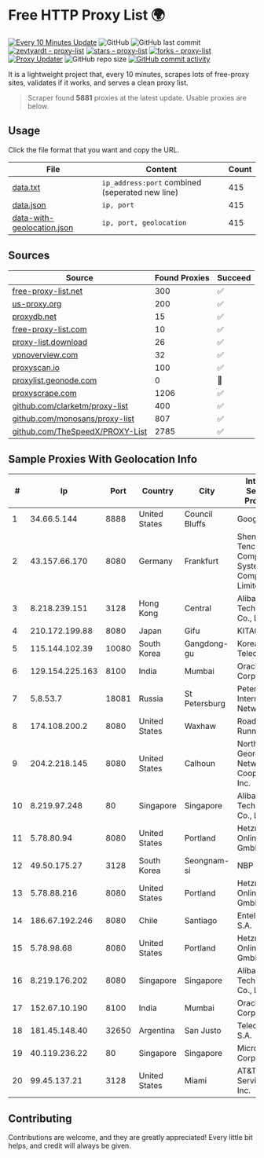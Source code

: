 
# Free HTTP Proxy List 🌍

[![Every 10 Minutes Update](https://github.com/mertguvencli/http-proxy-list/actions/workflows/main.yml/badge.svg?branch=main)](https://github.com/mertguvencli/http-proxy-list/actions/workflows/main.yml)
![GitHub](https://img.shields.io/github/license/mertguvencli/http-proxy-list)
![GitHub last commit](https://img.shields.io/github/last-commit/mertguvencli/http-proxy-list)
[![zevtyardt - proxy-list](https://img.shields.io/static/v1?label=zevtyardt&message=proxy-list&color=blue&logo=github)](https://github.com/zevtyardt/proxy-list "Go to GitHub repo")
[![stars - proxy-list](https://img.shields.io/github/stars/zevtyardt/proxy-list?style=social)](https://github.com/zevtyardt/proxy-list)
[![forks - proxy-list](https://img.shields.io/github/forks/zevtyardt/proxy-list?style=social)](https://github.com/zevtyardt/proxy-list)
[![Proxy Updater](https://github.com/zevtyardt/proxy-list/workflows/Proxy%20Updater/badge.svg)](https://github.com/zevtyardt/proxy-list/actions?query=workflow:"Proxy+Updater")
![GitHub repo size](https://img.shields.io/github/repo-size/zevtyardt/proxy-list)
[![GitHub commit activity](https://img.shields.io/github/commit-activity/m/zevtyardt/proxy-list?logo=commits)](https://github.com/zevtyardt/proxy-list/commits/main)

It is a lightweight project that, every 10 minutes, scrapes lots of free-proxy sites, validates if it works, and serves a clean proxy list.

> Scraper found **5881** proxies at the latest update. Usable proxies are below.

## Usage

Click the file format that you want and copy the URL.

|File|Content|Count|
|----|-------|-----|
|[data.txt](https://raw.githubusercontent.com/mertguvencli/http-proxy-list/main/proxy-list/data.txt)|`ip_address:port` combined (seperated new line)|415|
|[data.json](https://raw.githubusercontent.com/mertguvencli/http-proxy-list/main/proxy-list/data.json)|`ip, port`|415|
|[data-with-geolocation.json](https://raw.githubusercontent.com/mertguvencli/http-proxy-list/main/proxy-list/data-with-geolocation.json)|`ip, port, geolocation`|415|

## Sources

|Source|Found Proxies|Succeed|
|------|-------------|-------|
|[free-proxy-list.net](https://free-proxy-list.net)|300|✅|
|[us-proxy.org](https://www.us-proxy.org)|200|✅|
|[proxydb.net](http://proxydb.net)|15|✅|
|[free-proxy-list.com](https://free-proxy-list.com/?page=&port=&type%5B%5D=http&type%5B%5D=https&up_time=0&search=Search)|10|✅|
|[proxy-list.download](https://www.proxy-list.download/HTTP)|26|✅|
|[vpnoverview.com](https://vpnoverview.com/privacy/anonymous-browsing/free-proxy-servers)|32|✅|
|[proxyscan.io](https://www.proxyscan.io)|100|✅|
|[proxylist.geonode.com](https://proxylist.geonode.com/api/proxy-list?limit=300&page=1&sort_by=lastChecked&sort_type=desc&protocols=http,https)|0|🚫|
|[proxyscrape.com](https://api.proxyscrape.com/v2/?request=displayproxies&protocol=http&timeout=10000&country=all&ssl=all&anonymity=all)|1206|✅|
|[github.com/clarketm/proxy-list](https://raw.githubusercontent.com/clarketm/proxy-list/master/proxy-list-raw.txt)|400|✅|
|[github.com/monosans/proxy-list](https://raw.githubusercontent.com/monosans/proxy-list/main/proxies/http.txt)|807|✅|
|[github.com/TheSpeedX/PROXY-List](https://raw.githubusercontent.com/TheSpeedX/PROXY-List/master/http.txt)|2785|✅|


## Sample Proxies With Geolocation Info

|#|Ip|Port|Country|City|Internet Service Provider|
|-|--|----|-------|----|-------------------------|
|1|34.66.5.144|8888|United States|Council Bluffs|Google LLC|
|2|43.157.66.170|8080|Germany|Frankfurt|Shenzhen Tencent Computer Systems Company Limited|
|3|8.218.239.151|3128|Hong Kong|Central|Alibaba (US) Technology Co., Ltd.|
|4|210.172.199.88|8080|Japan|Gifu|KITAGATA|
|5|115.144.102.39|10080|South Korea|Gangdong-gu|Korea Telecom|
|6|129.154.225.163|8100|India|Mumbai|Oracle Corporation|
|7|5.8.53.7|18081|Russia|St Petersburg|Petersburg Internet Network ltd|
|8|174.108.200.2|8080|United States|Waxhaw|Road Runner|
|9|204.2.218.145|8080|United States|Calhoun|North Georgia Network Cooperative, Inc.|
|10|8.219.97.248|80|Singapore|Singapore|Alibaba (US) Technology Co., Ltd.|
|11|5.78.80.94|8080|United States|Portland|Hetzner Online GmbH|
|12|49.50.175.27|3128|South Korea|Seongnam-si|NBP|
|13|5.78.88.216|8080|United States|Portland|Hetzner Online GmbH|
|14|186.67.192.246|8080|Chile|Santiago|Entel Chile S.A.|
|15|5.78.98.68|8080|United States|Portland|Hetzner Online GmbH|
|16|8.219.176.202|8080|Singapore|Singapore|Alibaba (US) Technology Co., Ltd.|
|17|152.67.10.190|8100|India|Mumbai|Oracle Corporation|
|18|181.45.148.40|32650|Argentina|San Justo|Telecentro S.A.|
|19|40.119.236.22|80|Singapore|Singapore|Microsoft Corporation|
|20|99.45.137.21|3128|United States|Miami|AT&T Services, Inc.|



## Contributing

Contributions are welcome, and they are greatly appreciated! Every
little bit helps, and credit will always be given.

